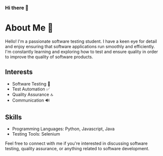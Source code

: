 ### Hi there 👋

# About Me 🐞

Hello! I'm a passionate software testing student. I have a keen eye for detail and enjoy ensuring that software applications run smoothly and efficiently. I'm constantly learning and exploring how to test and ensure quality in order to improve the quality of software products.

## Interests

- Software Testing 🔎
- Test Automation ✅
- Quality Assurance 🔝
- Communication 🔊


## Skills

- Programming Languages: Python, Javascript, Java
- Testing Tools: Selenium


Feel free to connect with me if you're interested in discussing software testing, quality assurance, or anything related to software development.


<!--
**Maneleki/maneleki** is a ✨ _special_ ✨ repository because its `README.md` (this file) appears on your GitHub profile.

Here are some ideas to get you started:

- 🔭 I’m currently working on ...
- 🌱 I’m currently learning ...
- 👯 I’m looking to collaborate on ...
- 🤔 I’m looking for help with ...
- 💬 Ask me about ...
- 📫 How to reach me: ...
- 😄 Pronouns: ...
- ⚡ Fun fact: ...
-->

